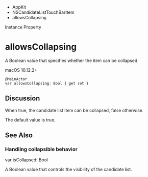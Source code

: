 

- AppKit
- NSCandidateListTouchBarItem
-  allowsCollapsing 

Instance Property

# allowsCollapsing

A Boolean value that specifies whether the item can be collapsed.

macOS 10.12.2+

``` source
@MainActor
var allowsCollapsing: Bool { get set }
```

## Discussion

When true, the candidate list item can be collapsed, false otherwise.

The default value is true.

## See Also

### Handling collapsible behavior

var isCollapsed: Bool

A Boolean value that controls the visibility of the candidate list.

